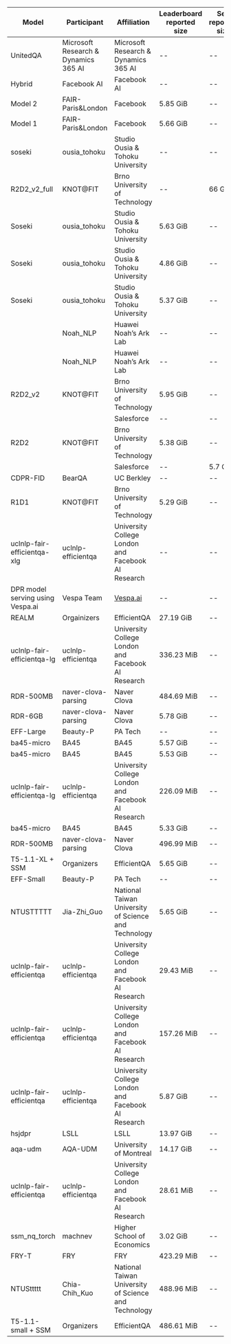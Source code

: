 | Model                            | Participant                          | Affiliation                                          | Leaderboard reported size | Self reported size | Accuracy |
| -------------------------------- | ------------------------------------ | ---------------------------------------------------- | ------------------------- | ------------------ | -------- |
| UnitedQA                         | Microsoft Research & Dynamics 365 AI | Microsoft Research & Dynamics 365 AI                 | \--                       | \--                | 54.00    |
| Hybrid                           | Facebook AI                          | Facebook AI                                          | \--                       | \--                | 53.89    |
| Model 2                          | FAIR-Paris&London                    | Facebook                                             | 5.85 GiB                  | \--                | 53.33    |
| Model 1                          | FAIR-Paris&London                    | Facebook                                             | 5.66 GiB                  | \--                | 52.78    |
| soseki                           | ousia\_tohoku                        | Studio Ousia & Tohoku University                     | \--                       | \--                | 52.44    |
| R2D2\_v2\_full                   | KNOT@FIT                             | Brno University of Technology                        | \--                       | 66 GiB             | 50.33    |
| Soseki                           | ousia\_tohoku                        | Studio Ousia & Tohoku University                     | 5.63 GiB                  | \--                | 50.17    |
| Soseki                           | ousia\_tohoku                        | Studio Ousia & Tohoku University                     | 4.86 GiB                  | \--                | 50.11    |
| Soseki                           | ousia\_tohoku                        | Studio Ousia & Tohoku University                     | 5.37 GiB                  | \--                | 49.39    |
|                                  | Noah\_NLP                            | Huawei Noah’s Ark Lab                                | \--                       | \--                | 48.06    |
|                                  | Noah\_NLP                            | Huawei Noah’s Ark Lab                                | \--                       | \--                | 47.61    |
| R2D2\_v2                         | KNOT@FIT                             | Brno University of Technology                        | 5.95 GiB                  | \--                | 47.28    |
|                                  |                                      | Salesforce                                           | \--                       | \--                | 46.83    |
| R2D2                             | KNOT@FIT                             | Brno University of Technology                        | 5.38 GiB                  | \--                | 46.06    |
|                                  |                                      | Salesforce                                           | \--                       | 5.7 GiB            | 45.83    |
| CDPR-FID                         | BearQA                               | UC Berkley                                           | \--                       | \--                | 40.83    |
| R1D1                             | KNOT@FIT                             | Brno University of Technology                        | 5.29 GiB                  | \--                | 40.56    |
| uclnlp-fair-efficientqa-xlg      | uclnlp-efficientqa                   | University College London and Facebook AI Research   | \--                       | \--                | 39.11    |
| DPR model serving using Vespa.ai | Vespa Team                           | [Vespa.ai](http://vespa.ai/)                         | \--                       | \--                | 35.00    |
| REALM                            | Orgainizers                          | EfficientQA                                          | 27.19 GiB                 | \--                | 34.89    |
| uclnlp-fair-efficientqa-lg       | uclnlp-efficientqa                   | University College London and Facebook AI Research   | 336.23 MiB                | \--                | 33.44    |
| RDR-500MB                        | naver-clova-parsing                  | Naver Clova                                          | 484.69 MiB                | \--                | 32.06    |
| RDR-6GB                          | naver-clova-parsing                  | Naver Clova                                          | 5.78 GiB                  | \--                | 32.06    |
| EFF-Large                        | Beauty-P                             | PA Tech                                              | \--                       | \--                | 31.11    |
| ba45-micro                       | BA45                                 | BA45                                                 | 5.57 GiB                  | \--                | 31.11    |
| ba45-micro                       | BA45                                 | BA45                                                 | 5.53 GiB                  | \--                | 29.97    |
| uclnlp-fair-efficientqa-lg       | uclnlp-efficientqa                   | University College London and Facebook AI Research   | 226.09 MiB                | \--                | 29.44    |
| ba45-micro                       | BA45                                 | BA45                                                 | 5.33 GiB                  | \--                | 28.83    |
| RDR-500MB                        | naver-clova-parsing                  | Naver Clova                                          | 496.99 MiB                | \--                | 28.22    |
| T5-1.1-XL + SSM                  | Organizers                           | EfficientQA                                          | 5.65 GiB                  | \--                | 27.89    |
| EFF-Small                        | Beauty-P                             | PA Tech                                              | \--                       | \--                | 27.89    |
| NTUSTTTTT                        | Jia-Zhi\_Guo                         | National Taiwan University of Science and Technology | 5.65 GiB                  | \--                | 27.17    |
| uclnlp-fair-efficientqa          | uclnlp-efficientqa                   | University College London and Facebook AI Research   | 29.43 MiB                 | \--                | 26.78    |
| uclnlp-fair-efficientqa          | uclnlp-efficientqa                   | University College London and Facebook AI Research   | 157.26 MiB                | \--                | 25.78    |
| uclnlp-fair-efficientqa          | uclnlp-efficientqa                   | University College London and Facebook AI Research   | 5.87 GiB                  | \--                | 25.78    |
| hsjdpr                           | LSLL                                 | LSLL                                                 | 13.97 GiB                 | \--                | 25.61    |
| aqa-udm                          | AQA-UDM                              | University of Montreal                               | 14.17 GiB                 | \--                | 25.22    |
| uclnlp-fair-efficientqa          | uclnlp-efficientqa                   | University College London and Facebook AI Research   | 28.61 MiB                 | \--                | 24.83    |
| ssm\_nq\_torch                   | machnev                              | Higher School of Economics                           | 3.02 GiB                  | \--                | 20.11    |
| FRY-T                            | FRY                                  | FRY                                                  | 423.29 MiB                | \--                | 19.39    |
| NTUSttttt                        | Chia-Chih\_Kuo                       | National Taiwan University of Science and Technology | 488.96 MiB                | \--                | 18.39    |
| T5-1.1-small + SSM               | Organizers                           | EfficientQA                                          | 486.61 MiB                | \--                | 17.61    |
